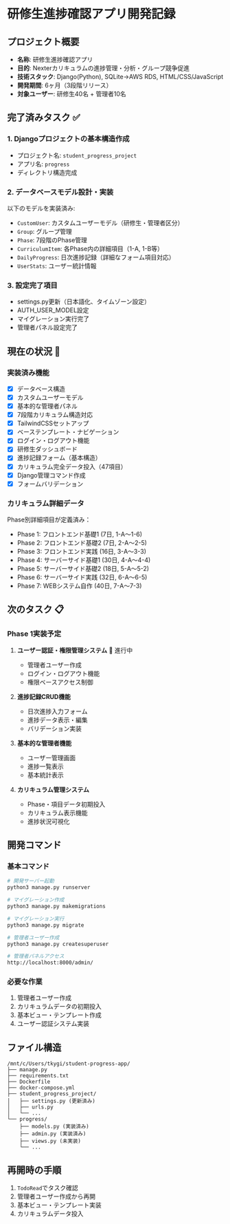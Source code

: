 # 研修生進捗確認アプリ開発記録

## プロジェクト概要
- **名称**: 研修生進捗確認アプリ
- **目的**: Nexterカリキュラムの進捗管理・分析・グループ競争促進
- **技術スタック**: Django(Python), SQLite→AWS RDS, HTML/CSS/JavaScript
- **開発期間**: 6ヶ月（3段階リリース）
- **対象ユーザー**: 研修生40名 + 管理者10名

## 完了済みタスク ✅

### 1. Djangoプロジェクトの基本構造作成
- プロジェクト名: `student_progress_project`
- アプリ名: `progress`
- ディレクトリ構造完成

### 2. データベースモデル設計・実装
以下のモデルを実装済み:
- `CustomUser`: カスタムユーザーモデル（研修生・管理者区分）
- `Group`: グループ管理
- `Phase`: 7段階のPhase管理
- `CurriculumItem`: 各Phase内の詳細項目（1-A, 1-B等）
- `DailyProgress`: 日次進捗記録（詳細なフォーム項目対応）
- `UserStats`: ユーザー統計情報

### 3. 設定完了項目
- settings.py更新（日本語化、タイムゾーン設定）
- AUTH_USER_MODEL設定
- マイグレーション実行完了
- 管理者パネル設定完了

## 現在の状況 🔄

### 実装済み機能
- [x] データベース構造
- [x] カスタムユーザーモデル  
- [x] 基本的な管理者パネル
- [x] 7段階カリキュラム構造対応
- [x] TailwindCSSセットアップ
- [x] ベーステンプレート・ナビゲーション
- [x] ログイン・ログアウト機能
- [x] 研修生ダッシュボード
- [x] 進捗記録フォーム（基本構造）
- [x] カリキュラム完全データ投入（47項目）
- [x] Django管理コマンド作成
- [x] フォームバリデーション

### カリキュラム詳細データ
Phase別詳細項目が定義済み：
- Phase 1: フロントエンド基礎1 (7日, 1-A〜1-6)
- Phase 2: フロントエンド基礎2 (7日, 2-A〜2-5)  
- Phase 3: フロントエンド実践 (16日, 3-A〜3-3)
- Phase 4: サーバーサイド基礎1 (30日, 4-A〜4-4)
- Phase 5: サーバーサイド基礎2 (18日, 5-A〜5-2)
- Phase 6: サーバーサイド実践 (32日, 6-A〜6-5)
- Phase 7: WEBシステム自作 (40日, 7-A〜7-3)

## 次のタスク 📋

### Phase 1実装予定
1. **ユーザー認証・権限管理システム** 🔄 進行中
   - 管理者ユーザー作成
   - ログイン・ログアウト機能
   - 権限ベースアクセス制御

2. **進捗記録CRUD機能**
   - 日次進捗入力フォーム
   - 進捗データ表示・編集
   - バリデーション実装

3. **基本的な管理者機能**
   - ユーザー管理画面
   - 進捗一覧表示
   - 基本統計表示

4. **カリキュラム管理システム**
   - Phase・項目データ初期投入
   - カリキュラム表示機能
   - 進捗状況可視化

## 開発コマンド

### 基本コマンド
```bash
# 開発サーバー起動
python3 manage.py runserver

# マイグレーション作成
python3 manage.py makemigrations

# マイグレーション実行  
python3 manage.py migrate

# 管理者ユーザー作成
python3 manage.py createsuperuser

# 管理者パネルアクセス
http://localhost:8000/admin/
```

### 必要な作業
1. 管理者ユーザー作成
2. カリキュラムデータの初期投入
3. 基本ビュー・テンプレート作成
4. ユーザー認証システム実装

## ファイル構造
```
/mnt/c/Users/tkygi/student-progress-app/
├── manage.py
├── requirements.txt
├── Dockerfile
├── docker-compose.yml
├── student_progress_project/
│   ├── settings.py (更新済み)
│   ├── urls.py
│   └── ...
└── progress/
    ├── models.py (実装済み)
    ├── admin.py (実装済み)
    ├── views.py (未実装)
    └── ...
```

## 再開時の手順
1. `TodoRead`でタスク確認
2. 管理者ユーザー作成から再開
3. 基本ビュー・テンプレート実装
4. カリキュラムデータ投入